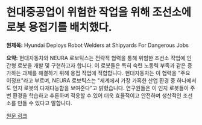 # 현대중공업이 위험한 작업을 위해 조선소에 로봇 용접기를 배치했다.

**원제목:** Hyundai Deploys Robot Welders at Shipyards For Dangerous Jobs

**요약:** 현대자동차와 NEURA 로보틱스는 전략적 협력을 통해 위험한 조선소 작업에 인간형 로봇을 개발 및 구현하고자 합니다. 이 로봇들은 특히 숙련 노동력 부족과 같은 증가하는 과제를 해결하기 위해 용접 작업에 적합합니다. 현대자동차는 이 협력을 "주요 이정표"라고 부르며, NEURA 로보틱스는 "세계에서 가장 가혹한 산업 환경 중 하나에서도 인지 로봇의 다재다능함을 보여준다"고 밝혔습니다. 연구원들은 이 인지 로봇들이 주변 환경을 학습하고 추론하며 적응할 수 있어 더욱 효율적이고 안전하며 생산적인 조선소를 만들 수 있다고 말합니다.

[원문 링크](https://www.tomorrowsworldtoday.com/robotics/hyundai-deploys-robot-welders-at-shipyards-for-dangerous-jobs/)
